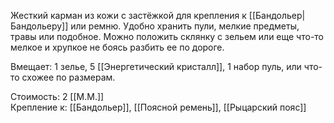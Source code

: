 Жесткий карман из кожи с застёжкой для крепления к [[Бандольер|Бандольеру]] или ремню. Удобно хранить пули, мелкие предметы, травы или подобное. Можно положить склянку с зельем или еще что-то мелкое и хрупкое не боясь разбить ее по дороге.

Вмещает: 1 зелье, 5 [[Энергетический кристалл]], 1 набор пуль, или что-то схожее по размерам.<br>

Стоимость: 2 [[М.М.]]<br>
Крепление к: [[Бандольер]], [[Поясной ремень]], [[Рыцарский пояс]]<br>